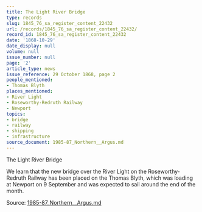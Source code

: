 ```yaml
---
title: The Light River Bridge
type: records
slug: 1845_76_sa_register_content_22432
url: /records/1845_76_sa_register_content_22432/
record_id: 1845_76_sa_register_content_22432
date: '1868-10-29'
date_display: null
volume: null
issue_number: null
page: '2'
article_type: news
issue_reference: 29 October 1868, page 2
people_mentioned:
- Thomas Blyth
places_mentioned:
- River Light
- Roseworthy-Redruth Railway
- Newport
topics:
- bridge
- railway
- shipping
- infrastructure
source_document: 1985-87_Northern__Argus.md
---
```


The Light River Bridge

We learn that the new bridge over the River Light on the Roseworthy-Redruth Railway has been placed on the Thomas Blyth, which was loading at Newport on 9 September and was expected to sail around the end of the month.

Source: [1985-87_Northern__Argus.md](/downloads/markdown/1985-87_Northern__Argus.md)
